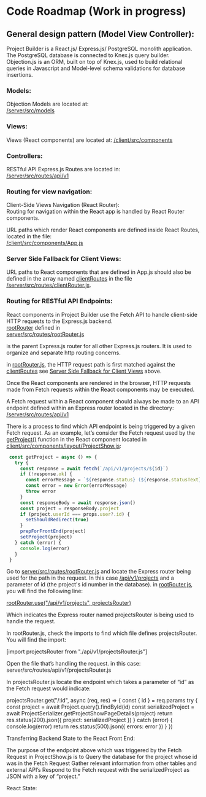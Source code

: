 # Code Roadmap (Work in progress)

## General design pattern (Model View Controller):

Project Builder is a React.js/ Express.js/ PostgreSQL monolith application.  The PostgreSQL database is connected to Knex.js query builder.  Objection.js is an ORM, built on top of Knex.js, used to build relational queries in Javascript and Model-level schema validations for database insertions.

### Models:
Objection Models are located at:  
[/server/src/models](/server/src/models)


### Views:
Views (React components) are located at:
[/client/src/components](/client/src/components)


### Controllers:
RESTful API Express.js Routes are located in:  
[/server/src/routes/api/v1](/server/src/routes/api/v1)


### Routing for view navigation:  

Client-Side Views Navigation (React Router):  
Routing for navigation within the React app is handled by React Router components.  

URL paths which render React components are defined inside React Routes, located in the file:  
[/client/src/components/App.js](/client/src/components/App.js)


### Server Side Fallback for Client Views:  
URL paths to React components that are defined in App.js should also be defined in the array named [clientRoutes](/server/src/routes/clientRouter.js#L7) in the file  
[/server/src/routes/clientRouter.js](/server/src/routes/clientRouter.js).

### Routing for RESTful API Endpoints:

React components in Project Builder use the Fetch API to handle client-side HTTP requests to the Express.js backend.  
[rootRouter](server/src/routes/rootRouter.js#L12) defined in  
[server/src/routes/rootRouter.js](server/src/routes/rootRouter.js)

is the parent Express.js router for all other Express.js routers.  It is used to organize and separate http routing concerns.

in [rootRouter.js](server/src/routes/rootRouter.js), the HTTP request path is first matched against the [clientRoutes](/server/src/routes/clientRouter.js#L7) see [Server Side Fallback for Client Views](#server-side-fallback-for-client-views) above.

Once the React components are rendered in the browser, HTTP requests made from Fetch requests within the React components may be executed.  

A Fetch request within a React component should always be made to an API endpoint defined within an Express router located in the directory:
[/server/src/routes/api/v1](/server/src/routes/api/v1)

There is a process to find which API endpoint is being triggered by a given Fetch request. As an example, let’s consider the Fetch request used by the [getProject()](client/src/components/layout/ProjectShow.js#L49) function in the React component located in [client/src/components/layout/ProjectShow.js](client/src/components/layout/ProjectShow.js#L49):

```javascript
 const getProject = async () => {
   try {
     const response = await fetch(`/api/v1/projects/${id}`)
     if (!response.ok) {
       const errorMessage = `${response.status} (${response.statusText})`
       const error = new Error(errorMessage)
       throw error
     }
     const responseBody = await response.json()
     const project = responseBody.project
     if (project.userId === props.user?.id) {
       setShouldRedirect(true)
     }
     prepForFrontEnd(project)
     setProject(project)
   } catch (error) {
     console.log(error)
   }
 }
```

Go to [server/src/routes/rootRouter.js](server/src/routes/rootRouter.js) and locate the Express router being used for the path in the request.  In this case [/api/v1/projects](/api/v1/projects/) and a parameter of id (the project's id number in the database).  in [rootRouter.js](server/src/routes/rootRouter.js), you will find the following line:


[rootRouter.use("/api/v1/projects", projectsRouter)](server/src/routes/rootRouter.js#L16)

	
Which indicates the Express router named projectsRouter is being used to handle the request. 

In rootRouter.js, check the imports to find which file defines projectsRouter.  You will find the import:


[import projectsRouter from "./api/v1/projectsRouter.js"]


Open the file that’s handling the request.  in this case: server/src/routes/api/v1/projectsRouter.js

In projectsRouter.js locate the endpoint which takes a parameter of “id” as the Fetch request would indicate:


projectsRouter.get("/:id", async (req, res) => {
 const { id } = req.params
 try {
   const project = await Project.query().findById(id)
   const serializedProject = await ProjectSerializer.getProjectShowPageDetails(project)
   return res.status(200).json({ project: serializedProject })
 } catch (error) {
   console.log(error)
   return res.status(500).json({ errors: error })
 }
})


Transferring Backend State to the React Front End:

The purpose of the endpoint above which was triggered by the Fetch Request in ProjectShow.js is to
Query the database for the project whose id was in the Fetch Request 
Gather relevant information from other tables and external API’s
Respond to the Fetch request with the serializedProject as JSON with a key of “project.”

React State:


